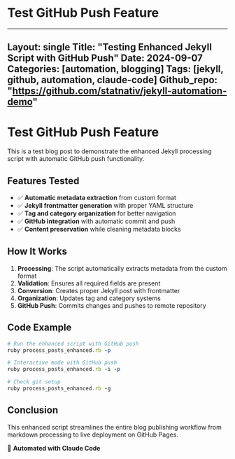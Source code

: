# Test GitHub Push Feature
---
Layout: single
Title: "Testing Enhanced Jekyll Script with GitHub Push"
Date: 2024-09-07
Categories: [automation, blogging]
Tags: [jekyll, github, automation, claude-code]
Github_repo: "https://github.com/statnativ/jekyll-automation-demo"
---

# Test GitHub Push Feature

This is a test blog post to demonstrate the enhanced Jekyll processing script with automatic GitHub push functionality.

## Features Tested

- ✅ **Automatic metadata extraction** from custom format
- ✅ **Jekyll frontmatter generation** with proper YAML structure
- ✅ **Tag and category organization** for better navigation
- ✅ **GitHub integration** with automatic commit and push
- ✅ **Content preservation** while cleaning metadata blocks

## How It Works

1. **Processing**: The script automatically extracts metadata from the custom format
2. **Validation**: Ensures all required fields are present
3. **Conversion**: Creates proper Jekyll post with frontmatter
4. **Organization**: Updates tag and category systems
5. **GitHub Push**: Commits changes and pushes to remote repository

## Code Example

```ruby
# Run the enhanced script with GitHub push
ruby process_posts_enhanced.rb -p

# Interactive mode with GitHub push
ruby process_posts_enhanced.rb -i -p

# Check git setup
ruby process_posts_enhanced.rb -g
```

## Conclusion

This enhanced script streamlines the entire blog publishing workflow from markdown processing to live deployment on GitHub Pages.

🚀 **Automated with Claude Code**